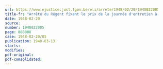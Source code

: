 ```yaml
---
url: https://www.ejustice.just.fgov.be/eli/arrete/1948/02/20/1948022005/justel
title-fr: "Arrêté du Régent fixant le prix de la journée d'entretien à l'établissement de l'Etat pour malades mentaux, à Tournai"
date: 1948-02-20
source:
number: 1948022005
page: 888888
case: 1948-02-20/05
publication: 1948-03-13
starts:
modifies:
pdf-original:
pdf-consolidated:
---
```


